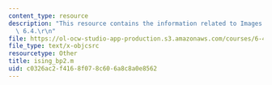 ```yaml
---
content_type: resource
description: "This resource contains the information related to Images for Problem\
  \ 6.4.\r\n"
file: https://ol-ocw-studio-app-production.s3.amazonaws.com/courses/6-438-algorithms-for-inference-fall-2014/c0326ac2f4168f078c606a8c8a0e8562_ising_bp2.m
file_type: text/x-objcsrc
resourcetype: Other
title: ising_bp2.m
uid: c0326ac2-f416-8f07-8c60-6a8c8a0e8562
---
```

